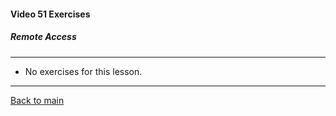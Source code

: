 #### Video 51 Exercises

##### Remote Access

---

- No exercises for this lesson.

---

[Back to main](https://github.com/rot0xd/CBTNuggets/blob/master/CEHv9/README.md)

